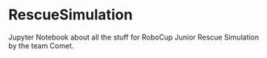 # RescueSimulation
Jupyter Notebook about all the stuff for RoboCup Junior Rescue Simulation by the team Comet.
